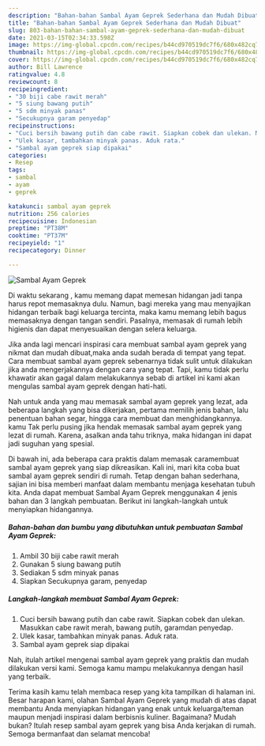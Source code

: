```yaml
---
description: "Bahan-bahan Sambal Ayam Geprek Sederhana dan Mudah Dibuat"
title: "Bahan-bahan Sambal Ayam Geprek Sederhana dan Mudah Dibuat"
slug: 803-bahan-bahan-sambal-ayam-geprek-sederhana-dan-mudah-dibuat
date: 2021-03-15T02:34:33.598Z
image: https://img-global.cpcdn.com/recipes/b44cd970519dc7f6/680x482cq70/sambal-ayam-geprek-foto-resep-utama.jpg
thumbnail: https://img-global.cpcdn.com/recipes/b44cd970519dc7f6/680x482cq70/sambal-ayam-geprek-foto-resep-utama.jpg
cover: https://img-global.cpcdn.com/recipes/b44cd970519dc7f6/680x482cq70/sambal-ayam-geprek-foto-resep-utama.jpg
author: Bill Lawrence
ratingvalue: 4.8
reviewcount: 8
recipeingredient:
- "30 biji cabe rawit merah"
- "5 siung bawang putih"
- "5 sdm minyak panas"
- "Secukupnya garam penyedap"
recipeinstructions:
- "Cuci bersih bawang putih dan cabe rawit. Siapkan cobek dan ulekan. Masukkan cabe rawit merah, bawang putih, garamdan penyedap."
- "Ulek kasar, tambahkan minyak panas. Aduk rata."
- "Sambal ayam geprek siap dipakai"
categories:
- Resep
tags:
- sambal
- ayam
- geprek

katakunci: sambal ayam geprek 
nutrition: 256 calories
recipecuisine: Indonesian
preptime: "PT38M"
cooktime: "PT37M"
recipeyield: "1"
recipecategory: Dinner

---
```



![Sambal Ayam Geprek](https://img-global.cpcdn.com/recipes/b44cd970519dc7f6/680x482cq70/sambal-ayam-geprek-foto-resep-utama.jpg)

Di waktu  sekarang , kamu memang dapat memesan hidangan jadi tanpa harus repot memasaknya dulu. Namun, bagi mereka yang mau menyajikan hidangan terbaik bagi keluarga tercinta, maka kamu memang lebih bagus memasaknya dengan tangan sendiri. Pasalnya, memasak di rumah lebih higienis dan dapat menyesuaikan dengan selera keluarga.

Jika anda lagi mencari inspirasi cara membuat sambal ayam geprek yang nikmat dan mudah dibuat,maka anda sudah berada di tempat yang tepat. Cara membuat sambal ayam geprek  sebenarnya tidak sulit untuk dilakukan jika anda mengerjakannya dengan cara yang tepat. Tapi, kamu tidak perlu khawatir akan gagal dalam melakukannya 
sebab di artikel ini kami akan mengulas sambal ayam geprek dengan hati-hati.  



Nah untuk anda yang mau memasak sambal ayam geprek yang lezat, ada beberapa langkah yang bisa dikerjakan, pertama memilih jenis bahan, lalu penentuan bahan segar, hingga cara membuat dan menghidangkannya. kamu Tak perlu pusing jika hendak memasak sambal ayam geprek yang lezat di rumah. Karena, asalkan anda  tahu triknya, maka hidangan ini dapat jadi suguhan yang spesial.

Di bawah ini, ada beberapa cara praktis  dalam memasak caramembuat sambal ayam geprek yang siap dikreasikan. Kali ini, mari kita coba buat sambal ayam geprek sendiri di rumah. Tetap dengan bahan sederhana, sajian ini bisa memberi manfaat dalam membantu menjaga kesehatan tubuh kita. Anda dapat membuat Sambal Ayam Geprek menggunakan 4 jenis bahan dan 3 langkah pembuatan. Berikut ini langkah-langkah untuk menyiapkan hidangannya.

<!--inarticleads1-->

##### Bahan-bahan dan bumbu yang dibutuhkan untuk pembuatan Sambal Ayam Geprek:

1. Ambil 30 biji cabe rawit merah
1. Gunakan 5 siung bawang putih
1. Sediakan 5 sdm minyak panas
1. Siapkan Secukupnya garam, penyedap




<!--inarticleads2-->

##### Langkah-langkah membuat Sambal Ayam Geprek:

1. Cuci bersih bawang putih dan cabe rawit. Siapkan cobek dan ulekan. Masukkan cabe rawit merah, bawang putih, garamdan penyedap.
1. Ulek kasar, tambahkan minyak panas. Aduk rata.
1. Sambal ayam geprek siap dipakai




Nah, itulah artikel mengenai  sambal ayam geprek  yang praktis dan mudah dilakukan versi kami. Semoga kamu mampu melakukannya dengan hasil yang terbaik. 

Terima kasih kamu telah membaca resep yang kita tampilkan di halaman ini. Besar harapan kami, olahan  Sambal Ayam Geprek yang mudah di atas dapat membantu Anda menyiapkan hidangan yang enak untuk keluarga/teman maupun menjadi inspirasi dalam berbisnis kuliner. Bagaimana? Mudah bukan? Itulah resep sambal ayam geprek yang bisa Anda kerjakan di rumah. Semoga bermanfaat dan selamat mencoba!

